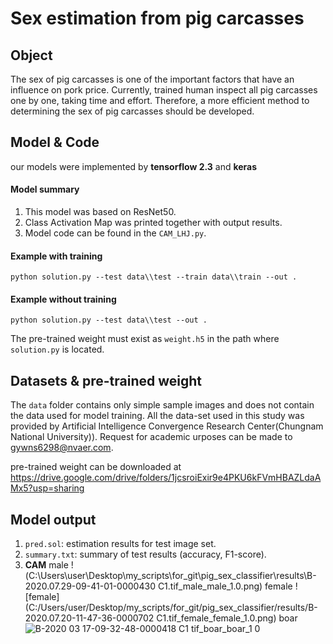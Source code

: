 # Sex estimation from pig carcasses

## Object

The sex of pig carcasses is one of the important factors that have an influence on pork price.  Currently,  trained human inspect all pig carcasses one by one, taking time and effort. Therefore, a more efficient method to determining the sex of pig carcasses should be developed.

## Model & Code

our models were implemented by **tensorflow 2.3** and **keras**

#### Model summary
1. This model was based on ResNet50.
2. Class Activation Map was printed together with output results.
3. Model code can be found in the `CAM_LHJ.py`.

#### Example with training
```
python solution.py --test data\\test --train data\\train --out .
```
#### Example without training
```
python solution.py --test data\\test --out .
```
The pre-trained weight must exist as `weight.h5` in the path where `solution.py` is located.

## Datasets & pre-trained weight

The `data` folder contains only simple sample images and does not contain the data used for model training.  All the data-set used in this study was provided by Artificial Intelligence Convergence Research Center(Chungnam National University)). Request for academic urposes can be made to gywns6298@nvaer.com.

pre-trained weight can be downloaded at https://drive.google.com/drive/folders/1jcsroiExir9e4PKU6kFVmHBAZLdaAMx5?usp=sharing


## Model output

1. `pred.sol`: estimation results for test image set.
2. `summary.txt`: summary of test results (accuracy, F1-score).
3. **CAM**
	male
  !(C:\Users\user\Desktop\my_scripts\for_git\pig_sex_classifier\results\B-2020.07.29-09-41-01-0000430 C1.tif_male_male_1.0.png)
	female
  ![female](C:/Users/user/Desktop/my_scripts/for_git/pig_sex_classifier/results/B-2020.07.20-11-47-36-0000702 C1.tif_female_female_1.0.png)
	boar
  ![B-2020 03 17-09-32-48-0000418 C1 tif_boar_boar_1 0](https://user-images.githubusercontent.com/71325306/94219434-cd349380-ff21-11ea-9f99-e1b91adda17b.png)
